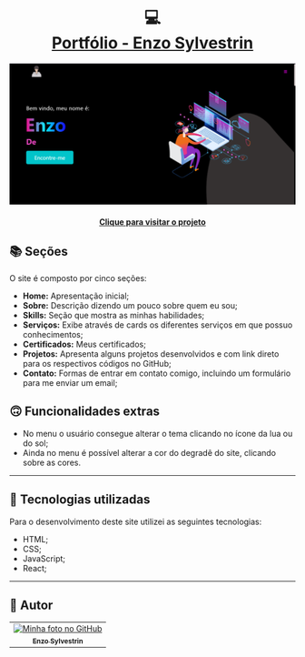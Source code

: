 <h1 align="center">
  💻<br /><a href="https://enzosylvestrin.github.io/portifolio/">Portfólio - Enzo Sylvestrin</a>
</h1>

![Resultado final do projeto](img-preview.png)

<h4 align="center"><a href="https://enzosylvestrin.github.io/portifolio/">Clique para visitar o projeto</a></h4>

## 📚 Seções

O site é composto por cinco seções:

- **Home:** Apresentação inicial;
- **Sobre:** Descrição dizendo um pouco sobre quem eu sou;
- **Skills:** Seção que mostra as minhas habilidades;
- **Serviços:** Exibe através de cards os diferentes serviços em que possuo conhecimentos;
- **Certificados:** Meus certificados;
- **Projetos:** Apresenta alguns projetos desenvolvidos e com link direto para os respectivos códigos no GitHub;
- **Contato:** Formas de entrar em contato comigo, incluindo um formulário para me enviar um email;

## 🙃 Funcionalidades extras

- No menu o usuário consegue alterar o tema clicando no ícone da lua ou do sol;
- Ainda no menu é possível alterar a cor do degradê do site, clicando sobre as cores.

---

## 💼 Tecnologias utilizadas

Para o desenvolvimento deste site utilizei as seguintes tecnologias:

- HTML;
- CSS;
- JavaScript;
- React;

---

<h2>👻 Autor</h2>

<table>
  <tr>
    <td align="center">
      <a href="https://github.com/EnzoSylvestrin">
        <img src="https://avatars.githubusercontent.com/u/88488844?v=4" width="100px;" alt="Minha foto no GitHub"/><br>
        <sub>
          <b>Enzo Sylvestrin</b>
        </sub>
      </a>
    </td>
  </tr>
</table>
